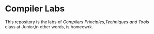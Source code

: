 # Compiler Labs
This repository is the labs of *Compilers Principles,Techniques and Tools* class at Junior,in other words, is homeowrk.
